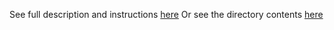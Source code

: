 See full description and instructions [here](../single-vm-series.md)
Or see the directory contents [here](./)
